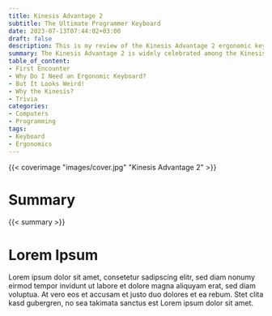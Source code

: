 ```yaml
---
title: Kinesis Advantage 2
subtitle: The Ultimate Programmer Keyboard
date: 2023-07-13T07:44:02+03:00
draft: false
description: This is my review of the Kinesis Advantage 2 ergonomic keyboard.
summary: The Kinesis Advantage 2 is widely celebrated among the Kinesis fans. It is the apex of ergonomic keyboards. Loved by many writers and programmers from all around the world. If you have wrist or arm pains from countless hours of typing, then look no further! This mechanical keyboard is built with ergonomics and speed in mind. No more finger twisting key combinations, or over-arching pinkie strokes. The Kinesis will awaken your long forgotten thumbs from their space slumber, and help you find new, more natural combinations.
table_of_content:
- First Encounter
- Why Do I Need an Ergonomic Keyboard?
- But It Looks Weird!
- Why the Kinesis?
- Trivia
categories:
- Computers
- Programming
tags:
- Keyboard
- Ergonomics
---
```

{{< coverimage "images/cover.jpg" "Kinesis Advantage 2" >}}

# Summary
{{< summary >}}

# Lorem Ipsum
Lorem ipsum dolor sit amet, consetetur sadipscing elitr, sed diam nonumy eirmod tempor invidunt ut labore et dolore magna aliquyam erat, sed diam voluptua. At vero eos et accusam et justo duo dolores et ea rebum. Stet clita kasd gubergren, no sea takimata sanctus est Lorem ipsum dolor sit amet.
